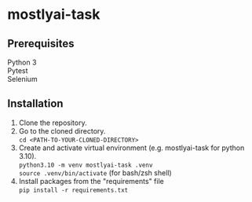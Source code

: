 # mostlyai-task

## Prerequisites
Python 3\
Pytest\
Selenium

## Installation
1. Clone the repository. 
2. Go to the cloned directory.\
`cd <PATH-TO-YOUR-CLONED-DIRECTORY>`
3. Create and activate virtual environment (e.g. mostlyai-task for python 3.10).\
`python3.10 -m venv mostlyai-task .venv`\
`source .venv/bin/activate` (for bash/zsh shell)
4. Install packages from the "requirements" file\
`pip install -r requirements.txt `

